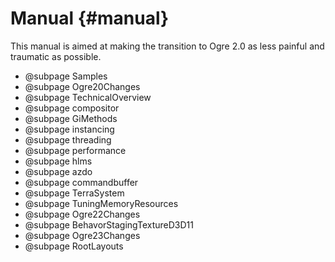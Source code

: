 # Manual {#manual}

This manual is aimed at making the transition to Ogre 2.0 as less
painful and traumatic as possible.

- @subpage Samples
- @subpage Ogre20Changes
- @subpage TechnicalOverview
- @subpage compositor
- @subpage GiMethods
- @subpage instancing
- @subpage threading
- @subpage performance
- @subpage hlms
- @subpage azdo
- @subpage commandbuffer
- @subpage TerraSystem
- @subpage TuningMemoryResources
- @subpage Ogre22Changes
- @subpage BehavorStagingTextureD3D11
- @subpage Ogre23Changes
- @subpage RootLayouts
